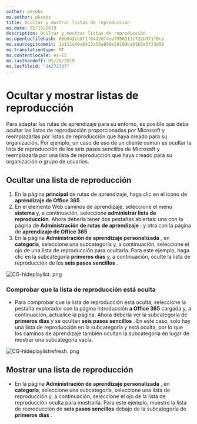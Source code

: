 ```yaml
---
author: pkrebs
ms.author: pkrebs
title: Ocultar y mostrar listas de reproducción
ms.date: 02/15/2019
description: Ocultar y mostrar listas de reproducción
ms.openlocfilehash: 88b042ce8f1f64d2df4ee7956113c722b971f0cb
ms.sourcegitcommit: 1a111a49a0413a56a880e29109ba01b5e5f33d09
ms.translationtype: MT
ms.contentlocale: es-ES
ms.lasthandoff: 05/20/2019
ms.locfileid: "34272737"
---
```

# <a name="hide-and-show-playlists"></a>Ocultar y mostrar listas de reproducción

Para adaptar las rutas de aprendizaje para su entorno, es posible que deba ocultar las listas de reproducción proporcionadas por Microsoft y reemplazarlas por listas de reproducción que haya creado para su organización. Por ejemplo, un caso de uso de un cliente común es ocultar la lista de reproducción de los seis pasos sencillos de Microsoft y reemplazarla por una lista de reproducción que haya creado para su organización o grupo de usuarios. 

## <a name="hide-a-playlist"></a>Ocultar una lista de reproducción

1. En la página **principal** de rutas de aprendizaje, haga clic en el icono de **aprendizaje de Office 365** .
2. En el elemento Web caminos de aprendizaje, seleccione el menú **sistema** y, a continuación, seleccione **administrar lista de reproducción**. Ahora debería tener dos pestañas abiertas: una con la página de **Administración de rutas de aprendizaje** ; y otra con la página de **aprendizaje de Office 365** . 
3. En la página **Administración de aprendizaje personalizada** , en **categoría**, seleccione una subcategoría y, a continuación, seleccione el ojo de una lista de reproducción para ocultarla. Para este ejemplo, haga clic en la subcategoría **primeros días** y, a continuación, oculte la lista de reproducción de los **seis pasos sencillos** .  

![CG-hideplaylist. png](media/cg-hideplaylist.png)

### <a name="verify-the-playlist-is-hidden"></a>Comprobar que la lista de reproducción está oculta
- Para comprobar que la lista de reproducción está oculta, seleccione la pestaña explorador con la página Introducción **a Office 365** cargada y, a continuación, actualice la página. Ahora debería ver la subcategoría de **primeros días** y se ocultan **seis pasos sencillos** . En este caso, solo hay una lista de reproducción en la subcategoría y está oculta, por lo que los caminos de aprendizaje también ocultan la subcategoría en lugar de mostrar una subcategoría vacía. 

![CG-hideplaylistrefresh. png](media/cg-hideplaylistrefresh.png)

## <a name="unhide-a-playlist"></a>Mostrar una lista de reproducción

- En la página **Administración de aprendizaje personalizada** , en **categoría**, seleccione una subcategoría, seleccione una lista de reproducción y, a continuación, seleccione el ojo de la lista de reproducción oculta para mostrarla. Para este ejemplo, muestre la lista de reproducción de **seis pasos sencillos** debajo de la subcategoría de **primeros días** .  

